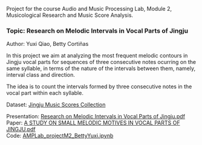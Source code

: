 Project for the course Audio and Music Processing Lab, Module 2, Musicological Research and Music Score Analysis. 

### Topic: Research on Melodic Intervals in Vocal Parts of Jingju  
Author: Yuxi Qiao, Betty Cortiñas

In this project we aim at analyzing the most frequent melodic contours in Jingju vocal parts for sequences of three consecutive notes ocurring on the same syllable, in terms of the nature of the intervals between them, namely, interval class and direction.  

The idea is to count the intervals formed by three consecutive notes in the vocal part within each syllable.  

Dataset: [Jingju Music Scores Collection](https://zenodo.org/records/3233843)  

Presentation: [Research on Melodic Intervals in Vocal Parts of Jingju.pdf](https://github.com/qiaoyx3170/Jingju-Melodic-Intervals/blob/main/Research%20on%20Melodic%20Intervals%20in%20Vocal%20Parts%20of%20Jingju.pdf)  
Paper: [A STUDY ON SMALL MELODIC MOTIVES IN VOCAL PARTS OF JINGJU.pdf](https://github.com/qiaoyx3170/Jingju-Melodic-Intervals/blob/main/A%20STUDY%20ON%20SMALL%20MELODIC%20MOTIVES%20IN%20VOCAL%20PARTS%20OF%20JINGJU.pdf)  
Code: [AMPLab_projectM2_BettyYuxi.ipynb](https://github.com/qiaoyx3170/Jingju-Melodic-Intervals/blob/main/AMPLab_projectM2_BettyYuxi.ipynb)
